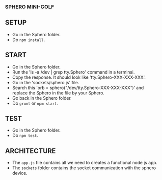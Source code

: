### SPHERO MINI-GOLF

## SETUP

- Go in the Sphero folder.
- Do `npm install`.

## START

- Go in the Sphero folder.
- Run the 'ls -a /dev | grep tty.Sphero' command in a terminal.
- Copy the response. It should look like 'tty.Sphero-XXX-XXX-XXX'.
- Go in the 'sockets/sphero.js' file.
- Search this 'orb    = sphero("/dev/tty.Sphero-XXX-XXX-XXX")' and replace the Sphero in the file by your Sphero.
- Go back in the Sphero folder.
- Do `grunt` or `npm start`.

## TEST

- Go in the Sphero folder.
- Do `npm test`.

## ARCHITECTURE

- The `app.js` file contains all we need to creates a functional node js app.
- The `sockets` folder contains the socket communication with the sphero device.
